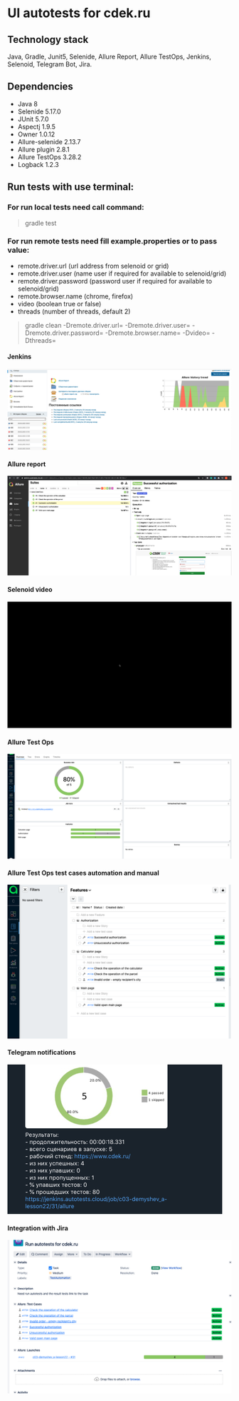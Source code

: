 # UI autotests for cdek.ru 

## Technology stack
Java, Gradle, Junit5, Selenide, Allure Report, Allure TestOps, Jenkins, Selenoid, Telegram Bot, Jira.

## Dependencies
* Java 8
* Selenide 5.17.0
* JUnit 5.7.0
* Aspectj 1.9.5
* Owner 1.0.12
* Allure-selenide 2.13.7
* Allure plugin 2.8.1
* Allure TestOps 3.28.2
* Logback 1.2.3

## Run tests with use terminal:

### For run local tests need call command:

> gradle test

### For run remote tests need fill example.properties or to pass value:

* remote.driver.url (url address from selenoid or grid)
* remote.driver.user (name user if required for available to selenoid/grid)
* remote.driver.password (password user if required for available to selenoid/grid)
* remote.browser.name (chrome, firefox)
* video (boolean true or false)
* threads (number of threads, default 2)

> gradle clean -Dremote.driver.url= -Dremote.driver.user= -Dremote.driver.password= -Dremote.browser.name= -Dvideo= -Dthreads=

#### Jenkins
![Jenkins](src/test/resources/images/Jenkins.png)

#### Allure report
![Allure](src/test/resources/images/AllureReport1.png)

#### Selenoid video
![SelenoidGif](src/test/resources/images/SelenoidGif.gif)

#### Allure Test Ops
![AllureTestOps](src/test/resources/images/AllureTestOps.png)

#### Allure Test Ops test cases automation and manual
![AllureTestOpsTestCases](src/test/resources/images/AllureTestOpsTestCases.png)

#### Telegram notifications
![Telegram1](src/test/resources/images/Telegram.jpg)

#### Integration with Jira
![Jira](src/test/resources/images/Jira.png)